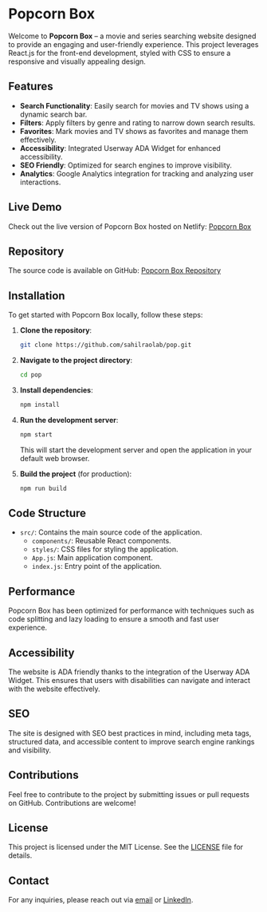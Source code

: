 # Popcorn Box

Welcome to **Popcorn Box** – a movie and series searching website designed to provide an engaging and user-friendly experience. This project leverages React.js for the front-end development, styled with CSS to ensure a responsive and visually appealing design. 

## Features

- **Search Functionality**: Easily search for movies and TV shows using a dynamic search bar.
- **Filters**: Apply filters by genre and rating to narrow down search results.
- **Favorites**: Mark movies and TV shows as favorites and manage them effectively.
- **Accessibility**: Integrated Userway ADA Widget for enhanced accessibility.
- **SEO Friendly**: Optimized for search engines to improve visibility.
- **Analytics**: Google Analytics integration for tracking and analyzing user interactions.

## Live Demo

Check out the live version of Popcorn Box hosted on Netlify: [Popcorn Box](https://your-netlify-url.com)

## Repository

The source code is available on GitHub: [Popcorn Box Repository](https://github.com/sahilraolab/pop.git)

## Installation

To get started with Popcorn Box locally, follow these steps:

1. **Clone the repository**:
    ```bash
    git clone https://github.com/sahilraolab/pop.git
    ```

2. **Navigate to the project directory**:
    ```bash
    cd pop
    ```

3. **Install dependencies**:
    ```bash
    npm install
    ```

4. **Run the development server**:
    ```bash
    npm start
    ```
   This will start the development server and open the application in your default web browser.

5. **Build the project** (for production):
    ```bash
    npm run build
    ```

## Code Structure

- `src/`: Contains the main source code of the application.
  - `components/`: Reusable React components.
  - `styles/`: CSS files for styling the application.
  - `App.js`: Main application component.
  - `index.js`: Entry point of the application.

## Performance

Popcorn Box has been optimized for performance with techniques such as code splitting and lazy loading to ensure a smooth and fast user experience.

## Accessibility

The website is ADA friendly thanks to the integration of the Userway ADA Widget. This ensures that users with disabilities can navigate and interact with the website effectively.

## SEO

The site is designed with SEO best practices in mind, including meta tags, structured data, and accessible content to improve search engine rankings and visibility.

## Contributions

Feel free to contribute to the project by submitting issues or pull requests on GitHub. Contributions are welcome!

## License

This project is licensed under the MIT License. See the [LICENSE](LICENSE) file for details.

## Contact

For any inquiries, please reach out via [email](mailto:dev.sahilrao@gmail.com) or [LinkedIn](https://www.linkedin.com/in/sahil-rao-a80bb9218/).